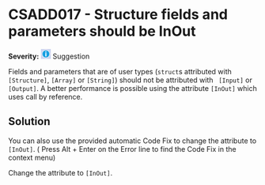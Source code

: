 # CSADD017 - Structure fields and parameters should be InOut

**Severity:** ![Suggestion](../images/Suggestion.png) Suggestion

Fields and parameters that are of user types (`struct`s attributed with `[Structure]`, `[Array]` or `[String]`) should not be attributed with ` [Input]` or `[Output]`.
A better performance is possible using the attribute `[InOut]` which uses call by reference.

## Solution

You can also use the provided automatic Code Fix to change the attribute to `[InOut]`. ( Press Alt + Enter on the Error line to find the Code Fix in the context menu) 

Change the attribute to `[InOut]`.